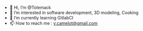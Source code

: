 - 👋 Hi, I’m @Tolemack
- 👀 I’m interested in software development, 3D modeling, Cooking
- 🌱 I’m currently learning GitlabCI
- 📫 How to reach me : y.camelot@gmail.com
